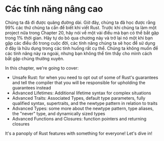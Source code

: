 # Các tính năng nâng cao

Chúng ta đã đi được quãng đường dài. Giờ đây, chúng ta đã học được rằng 99% các
thứ chúng ta cần để biết khi viết Rust. Trước khi chúng ta làm một project nữa
trong Chapter 20, hãy nói về một vài điều mà bạn có thể bắt gặp trong 1% thời
gian. Hãy tự do bỏ qua chương này và trở lại nó một khi bạn gặp các điều đó
trong cuộc đời, các tính năng chúng ta sẽ học để sử dụng ở đây là hữu dụng trong
các tính huống rất cụ thể. Chúng ta không muốn để các tính năng này ra ngoài,
nhưng bạn không thể tìm thấy cho mình cách bắt gặp chúng thường xuyên.

In this chapter, we're going to cover:

* Unsafe Rust: for when you need to opt out of some of Rust's guarantees and
  tell the compiler that you will be responsible for upholding the guarantees
  instead
* Advanced Lifetimes: Additional lifetime syntax for complex situations
* Advanced Traits: Associated Types, default type parameters, fully qualified
  syntax, supertraits, and the newtype pattern in relation to traits
* Advanced Types: some more about the newtype pattern, type aliases, the
  "never" type, and dynamically sized types
* Advanced Functions and Closures: function pointers and returning closures

It's a panoply of Rust features with something for everyone! Let's dive in!
